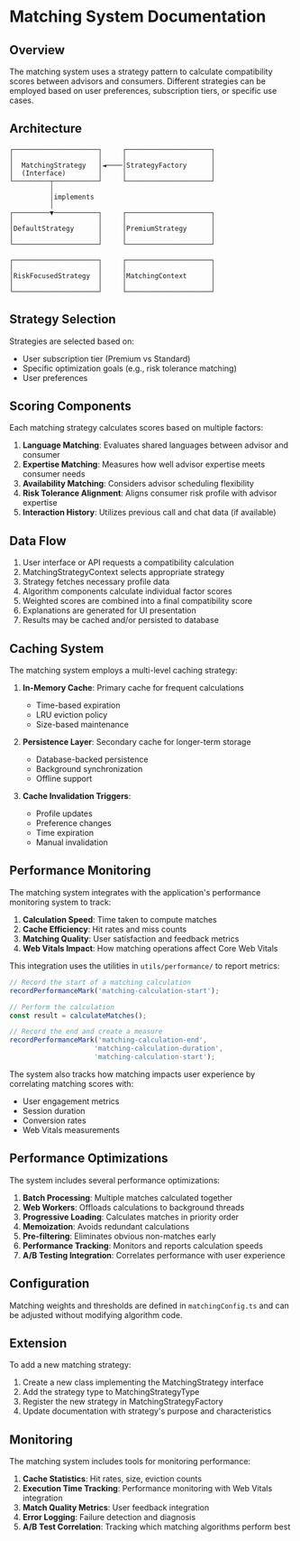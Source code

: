 
# Matching System Documentation

## Overview

The matching system uses a strategy pattern to calculate compatibility scores between advisors and consumers. 
Different strategies can be employed based on user preferences, subscription tiers, or specific use cases.

## Architecture

```
┌─────────────────────┐     ┌─────────────────────┐
│                     │     │                     │
│  MatchingStrategy   │◄────│StrategyFactory      │
│  (Interface)        │     │                     │
└─────────┬───────────┘     └─────────────────────┘
          │
          │implements
          │
┌─────────▼───────────┐     ┌─────────────────────┐
│                     │     │                     │
│DefaultStrategy      │     │PremiumStrategy      │
│                     │     │                     │
└─────────────────────┘     └─────────────────────┘
          
┌─────────────────────┐     ┌─────────────────────┐
│                     │     │                     │
│RiskFocusedStrategy  │     │MatchingContext      │
│                     │     │                     │
└─────────────────────┘     └─────────────────────┘
```

## Strategy Selection

Strategies are selected based on:
- User subscription tier (Premium vs Standard)
- Specific optimization goals (e.g., risk tolerance matching)
- User preferences

## Scoring Components

Each matching strategy calculates scores based on multiple factors:

1. **Language Matching**: Evaluates shared languages between advisor and consumer
2. **Expertise Matching**: Measures how well advisor expertise meets consumer needs
3. **Availability Matching**: Considers advisor scheduling flexibility 
4. **Risk Tolerance Alignment**: Aligns consumer risk profile with advisor expertise
5. **Interaction History**: Utilizes previous call and chat data (if available)

## Data Flow

1. User interface or API requests a compatibility calculation
2. MatchingStrategyContext selects appropriate strategy
3. Strategy fetches necessary profile data 
4. Algorithm components calculate individual factor scores
5. Weighted scores are combined into a final compatibility score
6. Explanations are generated for UI presentation
7. Results may be cached and/or persisted to database

## Caching System

The matching system employs a multi-level caching strategy:

1. **In-Memory Cache**: Primary cache for frequent calculations
   - Time-based expiration
   - LRU eviction policy
   - Size-based maintenance

2. **Persistence Layer**: Secondary cache for longer-term storage
   - Database-backed persistence
   - Background synchronization
   - Offline support

3. **Cache Invalidation Triggers**:
   - Profile updates
   - Preference changes
   - Time expiration
   - Manual invalidation

## Performance Monitoring

The matching system integrates with the application's performance monitoring system to track:

1. **Calculation Speed**: Time taken to compute matches
2. **Cache Efficiency**: Hit rates and miss counts
3. **Matching Quality**: User satisfaction and feedback metrics
4. **Web Vitals Impact**: How matching operations affect Core Web Vitals

This integration uses the utilities in `utils/performance/` to report metrics:

```typescript
// Record the start of a matching calculation
recordPerformanceMark('matching-calculation-start');

// Perform the calculation
const result = calculateMatches();

// Record the end and create a measure
recordPerformanceMark('matching-calculation-end', 
                     'matching-calculation-duration', 
                     'matching-calculation-start');
```

The system also tracks how matching impacts user experience by correlating matching scores with:
- User engagement metrics
- Session duration
- Conversion rates
- Web Vitals measurements

## Performance Optimizations

The system includes several performance optimizations:

1. **Batch Processing**: Multiple matches calculated together
2. **Web Workers**: Offloads calculations to background threads
3. **Progressive Loading**: Calculates matches in priority order
4. **Memoization**: Avoids redundant calculations
5. **Pre-filtering**: Eliminates obvious non-matches early
6. **Performance Tracking**: Monitors and reports calculation speeds
7. **A/B Testing Integration**: Correlates performance with user experience

## Configuration

Matching weights and thresholds are defined in `matchingConfig.ts` and can be adjusted without modifying algorithm code.

## Extension

To add a new matching strategy:
1. Create a new class implementing the MatchingStrategy interface
2. Add the strategy type to MatchingStrategyType
3. Register the new strategy in MatchingStrategyFactory
4. Update documentation with strategy's purpose and characteristics

## Monitoring

The matching system includes tools for monitoring performance:

1. **Cache Statistics**: Hit rates, size, eviction counts
2. **Execution Time Tracking**: Performance monitoring with Web Vitals integration
3. **Match Quality Metrics**: User feedback integration
4. **Error Logging**: Failure detection and diagnosis
5. **A/B Test Correlation**: Tracking which matching algorithms perform best

